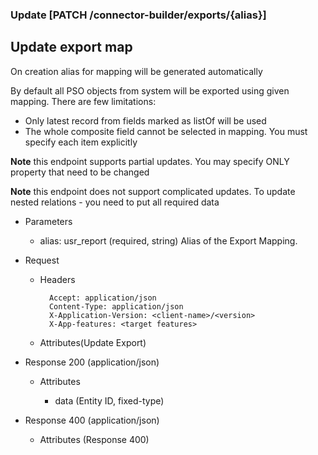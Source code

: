 ### Update [PATCH /connector-builder/exports/{alias}]

## Update export map
On creation alias for mapping will be generated automatically

By default all PSO objects from system will be exported using given mapping. There are few limitations:
 - Only latest record from fields marked as listOf will be used
 - The whole composite field cannot be selected in mapping. You must specify each item explicitly
 
**Note** this endpoint supports partial updates. You may specify ONLY property that need to be changed

**Note** this endpoint does not support complicated updates. To update nested relations - you need to put all required data
 
+ Parameters
    + alias: usr_report (required, string) 
        Alias of the Export Mapping.

+ Request
    + Headers

            Accept: application/json
            Content-Type: application/json
            X-Application-Version: <client-name>/<version>
            X-App-features: <target features>
          
    + Attributes(Update Export)


+ Response 200 (application/json)

    + Attributes
        
        + data (Entity ID, fixed-type)
    
+ Response 400 (application/json)
              
    + Attributes (Response 400)

<!-- include(../error_responses.md) -->
